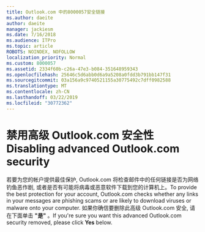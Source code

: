 ```yaml
---
title: Outlook.com 中的8000057安全链接
ms.author: daeite
author: daeite
manager: jackiesm
ms.date: 7/16/2018
ms.audience: ITPro
ms.topic: article
ROBOTS: NOINDEX, NOFOLLOW
localization_priority: Normal
ms.custom: 8000057
ms.assetid: 2334f60b-c26a-47e3-b084-351648959343
ms.openlocfilehash: 25646c5d6abb0d6a9a5208a0fdd3b791bb147f31
ms.sourcegitcommit: 03a156a9c9740521155a30775492c7dff0982588
ms.translationtype: MT
ms.contentlocale: zh-CN
ms.lasthandoff: 03/22/2019
ms.locfileid: "30772362"
---
```

# <a name="disabling-advanced-outlookcom-security"></a><span data-ttu-id="8867c-102">禁用高级 Outlook.com 安全性</span><span class="sxs-lookup"><span data-stu-id="8867c-102">Disabling advanced Outlook.com security</span></span>

<span data-ttu-id="8867c-103">若要为您的帐户提供最佳保护, Outlook.com 将检查邮件中的任何链接是否为网络钓鱼恶作剧, 或者是否有可能将病毒或恶意软件下载到您的计算机上。</span><span class="sxs-lookup"><span data-stu-id="8867c-103">To provide the best protection for your account, Outlook.com checks whether any links in your messages are phishing scams or are likely to download viruses or malware onto your computer.</span></span> <span data-ttu-id="8867c-104">如果你确信要删除此高级 Outlook.com 安全, 请在下面单击 **"是"** 。</span><span class="sxs-lookup"><span data-stu-id="8867c-104">If you're sure you want this advanced Outlook.com security removed, please click **Yes** below.</span></span> 
  

